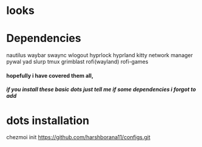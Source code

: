 
# looks 


# Dependencies 
nautilus
waybar
swaync
wlogout
hyprlock 
hyprland
kitty
network manager
pywal
yad
slurp
tmux
grimblast
rofi(wayland)
rofi-games 

#### hopefully i have covered them all, 
##### if you install these basic dots just tell me if some dependencies i forgot to add 

# dots installation 
chezmoi init https://github.com/harshborana11/configs.git
